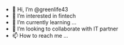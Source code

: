 - 👋 Hi, I’m @greenlife43
- 👀 I’m interested in fintech
- 🌱 I’m currently learning ...
- 💞️ I’m looking to collaborate with IT partner 
- 📫 How to reach me ...

<!---
greenlife43/greenlife43 is a ✨ special ✨ repository because its `README.md` (this file) appears on your GitHub profile.
You can click the Preview link to take a look at your changes.
--->
